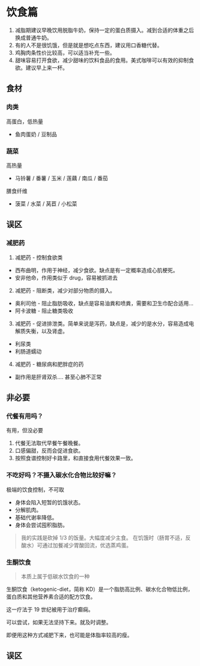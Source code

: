 # 饮食篇

1. 减脂期建议早晚饮用脱脂牛奶，保持一定的蛋白质摄入。减到合适的体重之后换成普通牛奶。
2. 有的人不是很饥饿，但是就是想吃点东西，建议用口香糖代替。
3. 鸡胸肉条性价比较高，可以适当补充一些。
4. 甜味容易打开食欲，减少甜味的饮料食品的食用。美式咖啡可以有效的抑制食欲。建议早上来一杯。

## 食材

### 肉类

高蛋白，低热量

- 鱼肉蛋奶 / 豆制品

### 蔬菜

高热量

- 马铃薯 / 番薯 / 玉米 / 莲藕 / 南瓜 / 番茄

膳食纤维

- 菠菜 / 水菜 / 莴苣 / 小松菜

## 误区

### 减肥药

1. 减肥药 - 控制食欲类

- 西布曲明，作用于神经，减少食欲。缺点是有一定概率造成心肌梗死。
- 安非他命，作用类似于 drug，容易被抓进去

2. 减肥药 - 阻断类，减少对部分物质的摄入。

- 奥利司他 - 阻止脂肪吸收，缺点是容易油粪和喷粪，需要和卫生巾配合适用...
- 阿卡波糖 - 阻止糖类吸收

3. 减肥药 - 促进排泄类。简单来说是泻药，缺点是，减少的是水分，容易造成电解质失衡，以及肾虚。

- 利尿类
- 利肠道蠕动

4. 减肥药 - 糖尿病和肥胖症的药

- 副作用是肝肾双杀.... 甚至心肺不正常

## 非必要

### 代餐有用吗？

有用，但没必要

1. 代餐无法取代早餐午餐晚餐。
2. 口感偏甜，反而会促进食欲。
3. 按照食谱控制好卡路里，和直接食用代餐效果一致。

### 不吃好吗？不摄入碳水化合物比较好嘛？

极端的饮食控制，不可取

- 身体会陷入短暂的饥饿状态。
- 分解肌肉。
- 基础代谢率降低。
- 身体会尝试囤积脂肪。

> 我的实践是砍掉 1/3 的饭量。大幅度减少主食。
> 在饥饿时（肠胃不适，反酸水）可通过加餐减少胃酸回流，优选蒸鸡蛋。

### 生酮饮食

> 本质上属于低碳水饮食的一种

生酮饮食（ketogenic-diet，简称 KD）是一个脂肪高比例、碳水化合物低比例，蛋白质和其他营养素合适的配方饮食。

这一疗法于 19 世纪被用于治疗癫痫。

可以尝试，如果无法坚持下来。就及时调整。

即便用这种方式减肥下来，也可能是体脂率较高的瘦。

## 误区


